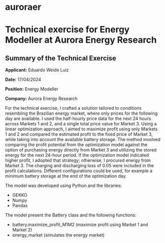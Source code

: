 # auroraer
# Technical exercise for Energy Modeller at Aurora Energy Research

## Summary of the Technical Exercise

**Applicant:** Eduardo Weide Luiz

**Date:** 17/04/2024

**Position:** Energy Modeller

**Company:** Aurora Energy Research


For the technical exercise, I crafted a solution tailored to conditions resembling the Brazilian energy market, where only prices for the following day are available. I used the half-hourly price data for the next 24 hours across Markets 1 and 2, and a single total price value for Market 3. Using a linear optimization approach, I aimed to maximize profit using only Markets 1 and 2 and compared the estimated profit to the fixed price of Market 3, while taking into account the available battery storage. The method involved comparing the profit potential from the optimization model against the option of purchasing energy directly from Market 3 and utilizing the stored energy for the next 24-hour period. If the optimization model indicated higher profit, I adopted that strategy; otherwise, I procured energy from Market 3. The charging and discharging loss of 0.05 were included in the profit calculations. Different configurations could be used, for example a minimum battery storage at the end of the optimization day.

The model was developed using Python and the libraries: 

-	GEKKO
-	Numpy
-	Pandas

The model present the Battery class and the following functions:

- battery.maximize_profit_M1M2 (maximize profit using Market 1 and Market 2)
- energy_market (simulates the energy market)
